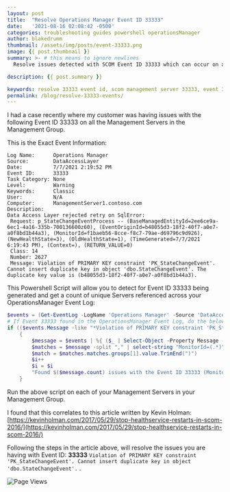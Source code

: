 ```yaml
---
layout: post
title:  "Resolve Operations Manager Event ID 33333"
date:   '2021-08-16 02:08:42 -0500'
categories: troubleshooting guides powershell operationsManager
author: blakedrumm
thumbnail: /assets/img/posts/event-33333.png
image: {{ post.thumbnail }}
summary: >- # this means to ignore newlines
  Resolve issues detected with SCOM Event ID 33333 which can occur on any Management Server.

description: {{ post.summary }}

keywords: resolve 33333 event id, scom management server 33333, event 33333, scom
permalink: /blog/resolve-33333-events/
---
```

 I had a case recently where my customer was having issues with the following Event ID 33333 on all the Management Servers in the Management Group.
 
 This is the Exact Event Information:
```
Log Name:      Operations Manager
Source:        DataAccessLayer
Date:          7/7/2021 2:19:52 PM
Event ID:      33333
Task Category: None
Level:         Warning
Keywords:      Classic
User:          N/A
Computer:      ManagementServer1.contoso.com
Description:
Data Access Layer rejected retry on SqlError:
 Request: p_StateChangeEventProcess -- (BaseManagedEntityId=2ee6ce9a-6ec1-4a16-335b-700136600z60), (EventOriginId=b48055d3-18f2-40f7-a0e7-a0f8bd1b44a3), (MonitorId=f1baeb56-8cce-f8c7-79ae-d69796c9d926), (NewHealthState=3), (OldHealthState=1), (TimeGenerated=7/7/2021 6:19:43 PM), (Context=), (RETURN_VALUE=0)
 Class: 14
 Number: 2627
 Message: Violation of PRIMARY KEY constraint 'PK_StateChangeEvent'. Cannot insert duplicate key in object 'dbo.StateChangeEvent'. The duplicate key value is (b48055d3-18f2-40f7-a0e7-a0f8bd1b44a3).
```

This Powershell Script will allow you to detect for Event ID 33333 being generated and get a count of unique Servers referenced across your OperationsManager Event Log:
```powershell
$events = (Get-EventLog -LogName 'Operations Manager' -Source 'DataAccessLayer' -ErrorAction SilentlyContinue | Where-Object { $_.EventID -eq 33333 })
# If Event 33333 found in the OperationsManager Event Log, do the below
if (($events.Message -like "*Violation of PRIMARY KEY constraint 'PK_StateChangeEvent'. Cannot insert duplicate key in object 'dbo.StateChangeEvent'. The duplicate key value is*") -and ($events.Message -like "*f1baeb56-8cce-f8c7-79ae-d69796c9d926*"))
	{
		$message = $events | %{ ($_ | Select-Object -Property Message -ExpandProperty Message) }
		$matches = $message -split "," | select-string "MonitorId=(.*)"
		$match = $matches.matches.groups[1].value.TrimEnd(")")
		$i++
		$i = $i
		"Found $($message.count) issues with the Event ID 33333 (Monitor Id: $match), see the following article:`n   https://kevinholman.com/2017/05/29/stop-healthservice-restarts-in-scom-2016/"
	}
```

Run the above script on each of your Management Servers in your Management Group.

I found that this correlates to this article written by Kevin Holman:
[https://kevinholman.com/2017/05/29/stop-healthservice-restarts-in-scom-2016/](https://kevinholman.com/2017/05/29/stop-healthservice-restarts-in-scom-2016/)

Following the steps in the article above, will resolve the issues you are having with Event ID: **33333** `Violation of PRIMARY KEY constraint 'PK_StateChangeEvent'. Cannot insert duplicate key in object 'dbo.StateChangeEvent'.` .

![Page Views](https://counter.blakedrumm.com/count/tag.svg?url=blakedrumm.com/blog/resolve-33333-events)

<!--
Having trouble with Pages? Check out our [documentation](https://docs.github.com/categories/github-pages-basics/) or [contact support](https://support.github.com/contact) and we’ll help you sort it out.
-->
